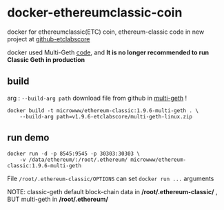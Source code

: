 # docker-ethereumclassic-coin
docker for ethereumclassic(ETC) coin, ethereum-classic code in new project at [github-etclabscore](https://github.com/etclabscore/go-ethereum) 

docker used Multi-Geth [code](https://github.com/etclabscore/multi-geth/releases), and **It is no longer recommended to run Classic Geth in production**

###

## build
arg : `--build-arg path` download file from github in [multi-geth](https://github.com/etclabscore/multi-geth/releases) !

```
docker build -t microwww/ethereum-classic:1.9.6-multi-geth . \
    --build-arg path=v1.9.6-etclabscore/multi-geth-linux.zip
```

## run demo

```
docker run -d -p 8545:9545 -p 30303:30303 \
    -v /data/ethereum/:/root/.ethereum/ microwww/ethereum-classic:1.9.6-multi-geth
```
File `/root/.ethereum-classic/OPTIONS` can set `docker run ...` arguments

NOTE: classic-geth default block-chain data in **/root/.ethereum-classic/** , BUT multi-geth in **/root/.ethereum/**
